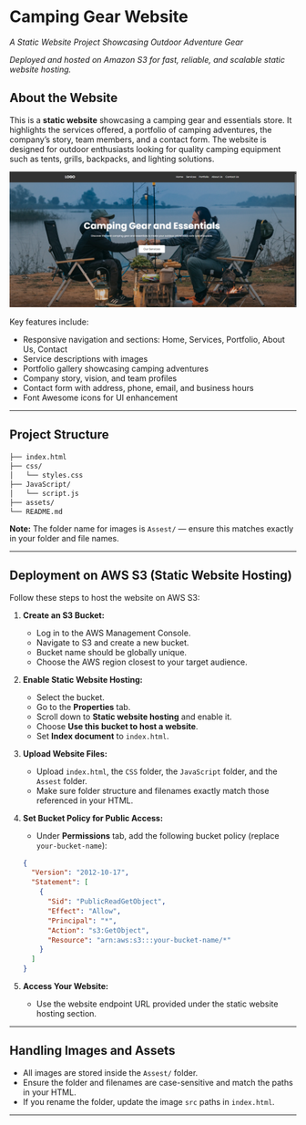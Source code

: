 # Camping Gear Website

*A Static Website Project Showcasing Outdoor Adventure Gear*

_Deployed and hosted on Amazon S3 for fast, reliable, and scalable static website hosting._

## About the Website

This is a **static website** showcasing a camping gear and essentials store. It highlights the services offered, a portfolio of camping adventures, the company’s story, team members, and a contact form. The website is designed for outdoor enthusiasts looking for quality camping equipment such as tents, grills, backpacks, and lighting solutions.

![alt text](https://github.com/Vikas-Vishwakarma/Camping-Gear-Website/blob/main/Project%20Images/Home%20Page.png)

Key features include:

- Responsive navigation and sections: Home, Services, Portfolio, About Us, Contact
- Service descriptions with images
- Portfolio gallery showcasing camping adventures
- Company story, vision, and team profiles
- Contact form with address, phone, email, and business hours
- Font Awesome icons for UI enhancement

---

## Project Structure

```
├── index.html
├── css/
│   └── styles.css
├── JavaScript/
│   └── script.js
├── assets/
└── README.md

````

**Note:** The folder name for images is `Assest/` — ensure this matches exactly in your folder and file names.

---

## Deployment on AWS S3 (Static Website Hosting)

Follow these steps to host the website on AWS S3:

1. **Create an S3 Bucket:**
   - Log in to the AWS Management Console.
   - Navigate to S3 and create a new bucket.
   - Bucket name should be globally unique.
   - Choose the AWS region closest to your target audience.

2. **Enable Static Website Hosting:**
   - Select the bucket.
   - Go to the **Properties** tab.
   - Scroll down to **Static website hosting** and enable it.
   - Choose **Use this bucket to host a website**.
   - Set **Index document** to `index.html`.

3. **Upload Website Files:**
   - Upload `index.html`, the `CSS` folder, the `JavaScript` folder, and the `Assest` folder.
   - Make sure folder structure and filenames exactly match those referenced in your HTML.

4. **Set Bucket Policy for Public Access:**
   - Under **Permissions** tab, add the following bucket policy (replace `your-bucket-name`):

    ```json
    {
      "Version": "2012-10-17",
      "Statement": [
        {
          "Sid": "PublicReadGetObject",
          "Effect": "Allow",
          "Principal": "*",
          "Action": "s3:GetObject",
          "Resource": "arn:aws:s3:::your-bucket-name/*"
        }
      ]
    }
    ```

5. **Access Your Website:**
   - Use the website endpoint URL provided under the static website hosting section.

---

## Handling Images and Assets

- All images are stored inside the `Assest/` folder.
- Ensure the folder and filenames are case-sensitive and match the paths in your HTML.
- If you rename the folder, update the image `src` paths in `index.html`.

---
